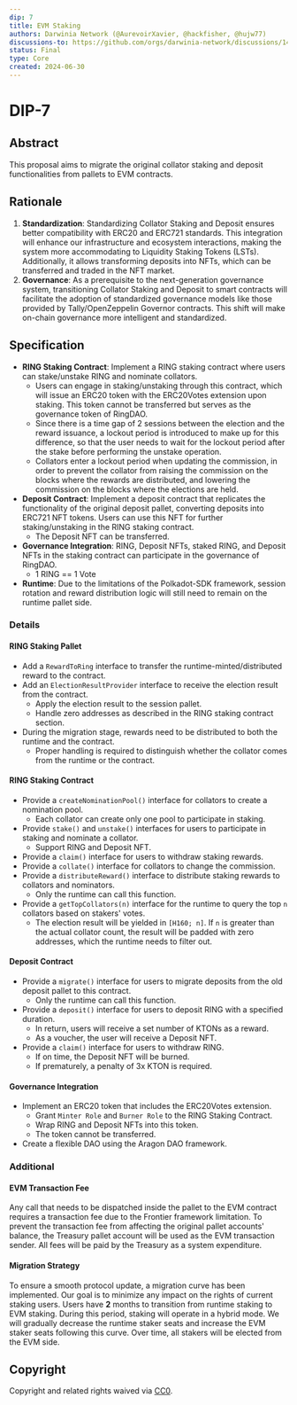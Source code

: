 ```yaml
---
dip: 7
title: EVM Staking
authors: Darwinia Network (@AurevoirXavier, @hackfisher, @hujw77)
discussions-to: https://github.com/orgs/darwinia-network/discussions/1481
status: Final
type: Core
created: 2024-06-30
---
```


# DIP-7

## Abstract
This proposal aims to migrate the original collator staking and deposit functionalities from pallets to EVM contracts.

## Rationale
1. **Standardization**: Standardizing Collator Staking and Deposit ensures better compatibility with ERC20 and ERC721 standards. This integration will enhance our infrastructure and ecosystem interactions, making the system more accommodating to Liquidity Staking Tokens (LSTs). Additionally, it allows transforming deposits into NFTs, which can be transferred and traded in the NFT market.
2. **Governance**: As a prerequisite to the next-generation governance system, transitioning Collator Staking and Deposit to smart contracts will facilitate the adoption of standardized governance models like those provided by Tally/OpenZeppelin Governor contracts. This shift will make on-chain governance more intelligent and standardized.

## Specification
- **RING Staking Contract**: Implement a RING staking contract where users can stake/unstake RING and nominate collators.
  - Users can engage in staking/unstaking through this contract, which will issue an ERC20 token with the ERC20Votes extension upon staking. This token cannot be transferred but serves as the governance token of RingDAO.
  - Since there is a time gap of 2 sessions between the election and the reward issuance, a lockout period is introduced to make up for this difference, so that the user needs to wait for the lockout period after the stake before performing the unstake operation.
  - Collators enter a lockout period when updating the commission, in order to prevent the collator from raising the commission on the blocks where the rewards are distributed, and lowering the commission on the blocks where the elections are held.
- **Deposit Contract**: Implement a deposit contract that replicates the functionality of the original deposit pallet, converting deposits into ERC721 NFT tokens. Users can use this NFT for further staking/unstaking in the RING staking contract.
  - The Deposit NFT can be transferred.
- **Governance Integration**: RING, Deposit NFTs, staked RING, and Deposit NFTs in the staking contract can participate in the governance of RingDAO.
  - 1 RING == 1 Vote
- **Runtime**: Due to the limitations of the Polkadot-SDK framework, session rotation and reward distribution logic will still need to remain on the runtime pallet side.

### Details
#### RING Staking Pallet
- Add a `RewardToRing` interface to transfer the runtime-minted/distributed reward to the contract.
- Add an `ElectionResultProvider` interface to receive the election result from the contract.
  - Apply the election result to the session pallet.
  - Handle zero addresses as described in the RING staking contract section.
- During the migration stage, rewards need to be distributed to both the runtime and the contract.
  - Proper handling is required to distinguish whether the collator comes from the runtime or the contract.

#### RING Staking Contract
- Provide a `createNominationPool()` interface for collators to create a nomination pool.
  - Each collator can create only one pool to participate in staking.
- Provide `stake()` and `unstake()` interfaces for users to participate in staking and nominate a collator.
  - Support RING and Deposit NFT.
- Provide a `claim()` interface for users to withdraw staking rewards.
- Provide a `collate()` interface for collators to change the commission.
- Provide a `distributeReward()` interface to distribute staking rewards to collators and nominators.
  - Only the runtime can call this function.
- Provide a `getTopCollators(n)` interface for the runtime to query the top `n` collators based on stakers' votes.
  - The election result will be yielded in `[H160; n]`. If `n` is greater than the actual collator count, the result will be padded with zero addresses, which the runtime needs to filter out.

#### Deposit Contract
- Provide a `migrate()` interface for users to migrate deposits from the old deposit pallet to this contract.
  - Only the runtime can call this function.
- Provide a `deposit()` interface for users to deposit RING with a specified duration.
  - In return, users will receive a set number of KTONs as a reward.
  - As a voucher, the user will receive a Deposit NFT.
- Provide a `claim()` interface for users to withdraw RING.
  - If on time, the Deposit NFT will be burned.
  - If prematurely, a penalty of 3x KTON is required.

#### Governance Integration
- Implement an ERC20 token that includes the ERC20Votes extension.
  - Grant `Minter Role` and `Burner Role` to the RING Staking Contract.
  - Wrap RING and Deposit NFTs into this token.
  - The token cannot be transferred.
- Create a flexible DAO using the Aragon DAO framework.

### Additional
#### EVM Transaction Fee
Any call that needs to be dispatched inside the pallet to the EVM contract requires a transaction fee due to the Frontier framework limitation. To prevent the transaction fee from affecting the original pallet accounts' balance, the Treasury pallet account will be used as the EVM transaction sender. All fees will be paid by the Treasury as a system expenditure.

#### Migration Strategy
To ensure a smooth protocol update, a migration curve has been implemented. Our goal is to minimize any impact on the rights of current staking users. Users have **2** months to transition from runtime staking to EVM staking. During this period, staking will operate in a hybrid mode. We will gradually decrease the runtime staker seats and increase the EVM staker seats following this curve. Over time, all stakers will be elected from the EVM side.

## Copyright
Copyright and related rights waived via [CC0](../LICENSE).
